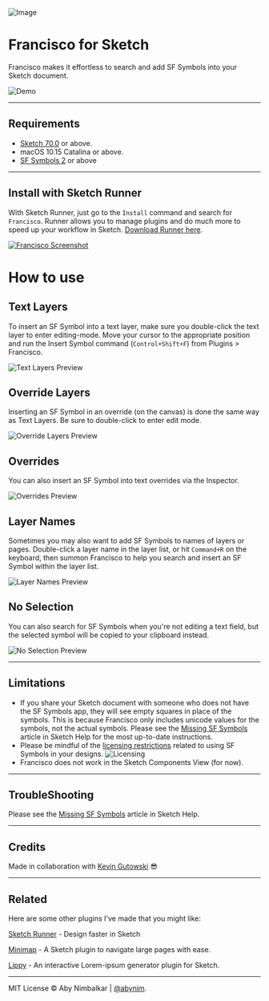 ![Image](img/icon.png?raw=true)

# Francisco for Sketch

Francisco makes it effortless to search and add SF Symbols into your Sketch document.

![Demo](img/demo2.gif?raw=true)

---

## Requirements

- [Sketch 70.0](https://sketch.com) or above.
- macOS 10.15 Catalina or above.
- [SF Symbols 2](https://developer.apple.com/sf-symbols/) or above

---

## Install with Sketch Runner

With Sketch Runner, just go to the `Install` command and search for `Francisco`. Runner allows you to manage plugins and do much more to speed up your workflow in Sketch. [Download Runner here](https://www.sketchrunner.com).

[![Francisco Screenshot](img/runner.png?raw=true)](https://www.sketchrunner.com)

# How to use

## Text Layers

To insert an SF Symbol into a text layer, make sure you double-click the text layer to enter editing-mode. Move your cursor to the appropriate position and run the Insert Symbol command (`Control+Shift+F`) from Plugins > Francisco.

![Text Layers Preview](img/text-layers@2x.png?raw=true)

## Override Layers

Inserting an SF Symbol in an override (on the canvas) is done the same way as Text Layers. Be sure to double-click to enter edit mode.

![Override Layers Preview](img/override-layers@2x.png?raw=true)

## Overrides

You can also insert an SF Symbol into text overrides via the Inspector.

![Overrides Preview](img/overrides@2x.png?raw=true)

## Layer Names

Sometimes you may also want to add SF Symbols to names of layers or pages. Double-click a layer name in the layer list, or hit `Command+R` on the keyboard, then summon Francisco to help you search and insert an SF Symbol within the layer list.

![Layer Names Preview](img/layer-names@2x.png?raw=true)

## No Selection

You can also search for SF Symbols when you're not editing a text field, but the selected symbol will be copied to your clipboard instead.

![No Selection Preview](img/no-selection@2x.png?raw=true)

---

## Limitations

- If you share your Sketch document with someone who does not have the SF Symbols app, they will see empty squares in place of the symbols. This is because Francisco only includes unicode values for the symbols, not the actual symbols. Please see the [Missing SF Symbols](https://www.sketch.com/support/troubleshooting/sf-symbols-missing/) article in Sketch Help for the most up-to-date instructions.
- Please be mindful of the [licensing restrictions](https://developer.apple.com/design/human-interface-guidelines/sf-symbols/overview/) related to using SF Symbols in your designs. ![Licensing](img/licensing.png?raw=true)
- Francisco does not work in the Sketch Components View (for now).

---

## TroubleShooting

Please see the [Missing SF Symbols](https://www.sketch.com/support/troubleshooting/sf-symbols-missing/) article in Sketch Help.

---

## Credits

Made in collaboration with [Kevin Gutowski](https://twitter.com/kevgski) 😎

---

## Related

Here are some other plugins I've made that you might like:

[Sketch Runner](https://sketchrunner.com/) - Design faster in Sketch

[Minimap](https://github.com/abynim/sketch-minimap) - A Sketch plugin to navigate large pages with ease.

[Lippy](https://github.com/abynim/lippy) - An interactive Lorem-ipsum generator plugin for Sketch.

---

MIT License © Aby Nimbalkar | [@abynim](http://twitter.com/abynim).
